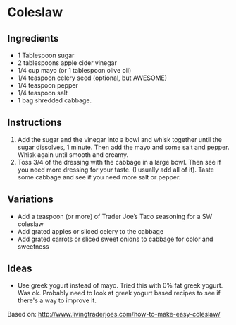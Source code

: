 # Coleslaw

## Ingredients
- 1 Tablespoon sugar
- 2 tablespoons apple cider vinegar
- 1/4 cup mayo (or 1 tablespoon olive oil)
- 1/4 teaspoon celery seed (optional, but AWESOME)
- 1/4 teaspoon pepper
- 1/4 teaspoon salt
- 1 bag shredded cabbage.

## Instructions
1. Add the sugar and the vinegar into a bowl and whisk together until the sugar dissolves, 1 minute. Then add the mayo and some salt and pepper. Whisk again until smooth and creamy.
1. Toss 3/4 of the dressing with the cabbage in a large bowl.  Then see if you need more dressing for your taste. (I usually add all of it). Taste some cabbage and see if you need more salt or pepper.

## Variations 
- Add a teaspoon (or more) of Trader Joe’s Taco seasoning for a SW coleslaw
- Add grated apples or sliced celery to the cabbage
- Add grated carrots or sliced sweet onions to cabbage for color and sweetness

## Ideas
- Use greek yogurt instead of mayo. Tried this with 0% fat greek yogurt. Was ok. Probably need to look at greek yogurt based recipes to see if there's a way to improve it.

Based on: http://www.livingtraderjoes.com/how-to-make-easy-coleslaw/
